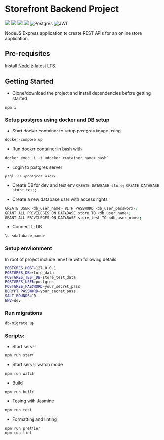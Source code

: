 # Storefront Backend Project

[<img src="https://img.shields.io/badge/Node.js-339933?style=for-the-badge&logo=nodedotjs&logoColor=white" />](https://nodejs.org/en/)  [<img src="https://img.shields.io/badge/Express-000000?style=for-the-badge&logo=express&logoColor=white" />](https://expressjs.com/)  [<img src="https://img.shields.io/badge/TypeScript-3178C6?style=for-the-badge&logo=typescript&logoColor=white" />](https://typescriptlang.org) [<img src="https://img.shields.io/badge/Jasmine-8a4182?style=for-the-badge&logo=jasmine&logoColor=white" />](https://jasmine.github.io/) ![Postgres](https://img.shields.io/badge/postgres-%23316192.svg?style=for-the-badge&logo=postgresql&logoColor=white) ![JWT](https://img.shields.io/badge/JWT-black?style=for-the-badge&logo=JSON%20web%20tokens)

NodeJS Express application to create REST APIs for an online store application.

## Pre-requisites

Install [Node.js](https://nodejs.org/en/) latest LTS.

## Getting Started

- Clone/download the project and install dependencies before getting started

```shell
npm i
```
### Setup postgres using docker and DB setup

- Start docker container to setup postgres image using
```shell
docker-compose up
```
- Run docker container in bash with
```shell
docker exec -i -t <docker_container_name> bash`
```
- Login to postgres server
```shell
psql -U <postgres_user>
```
- Create DB for dev and test env
`CREATE DATABASE store;`
`CREATE DATABASE store_test;`

- Create a new database user with access rights
```bash
CREATE USER <db_user_name> WITH PASSWORD <db_user_password>;
GRANT ALL PRIVILEGES ON DATABASE store TO <db_user_name>;
GRANT ALL PRIVILEGES ON DATABASE store_test TO <db_user_name>;
```
- Connect to DB
```shell
\c <database_name>
```
### Setup environment

In root of project include .env file with following details
```bash
POSTGRES_HOST=127.0.0.1
POSTGRES_DB=store_data
POSTGRES_TEST_DB=store_test_data
POSTGRES_USER=postgres
POSTGRES_PASSWORD=your_secret_pass
BCRYPT_PASSWORD=your_secret_pass
SALT_ROUNDS=10
ENV=dev
```
### Run migrations
```shell
db-migrate up
```
### Scripts:

- Start server
```shell
npm run start
```
- Start server watch mode
```shell
npm run watch
```
- Build
```shell
npm run build
```
- Tesing with Jasmine
```shell
npm run test
```
- Formatting and linting
```shell
npm run prettier
npm run lint
```

